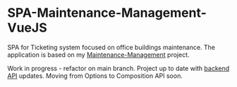 # SPA-Maintenance-Management-VueJS


SPA for Ticketing system focused on office buildings maintenance.
The application is based on my [Maintenance-Management](https://github.com/Moramarth/Maintenance-Management) project.

Work in progress -  refactor on main branch.
Project up to date with [backend API](https://github.com/Moramarth/Maintenance-Management/tree/main/maintenance_management/api) updates.
Moving from Options to Composition API soon.


